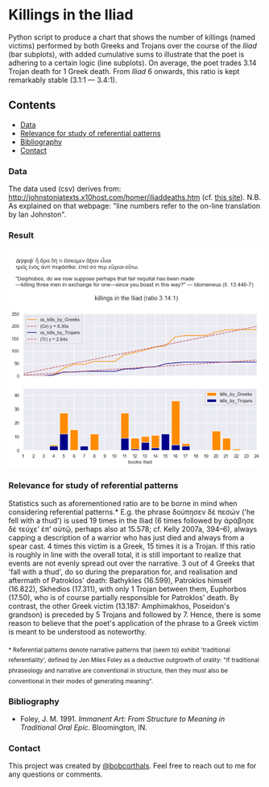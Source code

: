 # Killings in the Iliad

Python script to produce a chart that shows the number of killings (named victims) performed by both Greeks and Trojans over the course of the *Iliad* (bar subplots),
with added cumulative sums to illustrate that the poet is adhering to a certain logic (line subplots). On average, the poet trades 3.14 Trojan death for 1 Greek death. From *Iliad* 6 onwards, this ratio is kept remarkably stable (3.1:1 — 3.4:1).

## Contents

* [Data](#data)
* [Relevance for study of referential patterns](#relevance-for-study-of-referential-patterns)
* [Bibliography](#bibliography)
* [Contact](#contact)

### Data

The data used (csv) derives from: http://johnstoniatexts.x10host.com/homer/iliaddeaths.htm (cf. [this site](https://www.thoughtco.com/deaths-in-the-iliad-121298)).
N.B. As explained on that webpage: "line numbers refer to the on-line translation by Ian Johnston".

### Result

![plot](./iliad_killings_plot.png)

### Relevance for study of referential patterns

Statistics such as aforementioned ratio are to be borne in mind when considering referential patterns.* E.g. the phrase δούπησεν δὲ πεσών ('he fell with a thud') is used 19 times in the Iliad (6 times followed by ἀράβησε δὲ τεύχε’ ἐπ’ αὐτῷ, perhaps also at 15.578; cf. Kelly 2007a, 394–6), always capping a description of a warrior who has just died and always from a spear cast. 4 times this victim is a Greek, 15 times it is a Trojan. If this ratio is roughly in line with the overall total, it is still important to realize that events are not evenly spread out over the narrative. 3 out of 4 Greeks that 'fall with a thud', do so during the preparation for, and realisation and aftermath of Patroklos' death: Bathykles (16.599), Patroklos himself (16.822), Skhedios (17.311), with only 1 Trojan between them, Euphorbos (17.50), who is of course partially responsible for Patroklos' death. By contrast, the other Greek victim (13.187: Amphimakhos, Poseidon's grandson) is preceded by 5 Trojans and followed by 7. Hence, there is some reason to believe that the poet's application of the phrase to a Greek victim is meant to be understood as noteworthy.

<sub>\* Referential patterns denote narrative patterns that (seem to) exhibit 'traditional referentiality', defined by Jon Miles Foley as a deductive outgrowth of orality: "If traditional phraseology and narrative are conventional in structure, then they must also be conventional in their modes of generating meaning".</sub>

### Bibliography

- Foley, J. M. 1991. *Immanent Art: From Structure to Meaning in Traditional Oral Epic*. Bloomington, IN.

### Contact

This project was created by [@bobcorthals](https://github.com/bobcorthals). Feel free to reach out to me for any questions or comments.